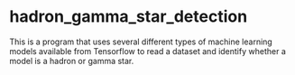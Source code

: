 # hadron_gamma_star_detection
This is a program that uses several different types of machine learning models available from Tensorflow to read a dataset and identify whether a model is a hadron or gamma star. 
